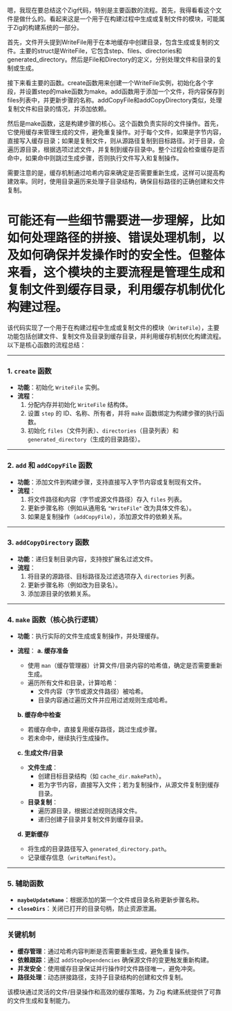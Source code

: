 嗯，我现在要总结这个Zig代码，特别是主要函数的流程。首先，我得看看这个文件是做什么的。看起来这是一个用于在构建过程中生成或复制文件的模块，可能属于Zig的构建系统的一部分。

首先，文件开头提到WriteFile用于在本地缓存中创建目录，包含生成或复制的文件。主要的struct是WriteFile，它包含step、files、directories和generated_directory。然后是File和Directory的定义，分别处理文件和目录的复制或生成。

接下来看主要的函数。create函数用来创建一个WriteFile实例，初始化各个字段，并设置step的make函数为make。add函数用于添加一个文件，将内容保存到files列表中，并更新步骤的名称。addCopyFile和addCopyDirectory类似，处理复制文件和目录的情况，并添加依赖。

然后是make函数，这是构建步骤的核心。这个函数负责实际的文件操作。首先，它使用缓存来管理生成的文件，避免重复操作。对于每个文件，如果是字节内容，直接写入缓存目录；如果是复制文件，则从源路径复制到目标路径。对于目录，会遍历源目录，根据选项过滤文件，并复制到缓存目录中。整个过程会检查缓存是否命中，如果命中则跳过生成步骤，否则执行文件写入和复制操作。

需要注意的是，缓存机制通过哈希内容来确定是否需要重新生成，这样可以提高构建效率。同时，使用目录遍历来处理子目录结构，确保目标路径的正确创建和文件复制。

可能还有一些细节需要进一步理解，比如如何处理路径的拼接、错误处理机制，以及如何确保并发操作时的安全性。但整体来看，这个模块的主要流程是管理生成和复制文件到缓存目录，利用缓存机制优化构建过程。
================================================
该代码实现了一个用于在构建过程中生成或复制文件的模块（`WriteFile`），主要功能包括创建文件、复制文件及目录到缓存目录，并利用缓存机制优化构建流程。以下是核心函数的流程总结：

---

### **1. `create` 函数**
- **功能**：初始化 `WriteFile` 实例。
- **流程**：
  1. 分配内存并初始化 `WriteFile` 结构体。
  2. 设置 `step` 的 ID、名称、所有者，并将 `make` 函数绑定为构建步骤的执行函数。
  3. 初始化 `files`（文件列表）、`directories`（目录列表）和 `generated_directory`（生成的目录路径）。

---

### **2. `add` 和 `addCopyFile` 函数**
- **功能**：添加文件到构建步骤，支持直接写入字节内容或复制现有文件。
- **流程**：
  1. 将文件路径和内容（字节或源文件路径）存入 `files` 列表。
  2. 更新步骤名称（例如从通用名 `"WriteFile"` 改为具体文件名）。
  3. 如果是复制操作（`addCopyFile`），添加源文件的依赖关系。

---

### **3. `addCopyDirectory` 函数**
- **功能**：递归复制目录内容，支持按扩展名过滤文件。
- **流程**：
  1. 将目录的源路径、目标路径及过滤选项存入 `directories` 列表。
  2. 更新步骤名称（例如改为目录名）。
  3. 添加源目录的依赖关系。

---

### **4. `make` 函数（核心执行逻辑）**
- **功能**：执行实际的文件生成或复制操作，并处理缓存。
- **流程**：
  **a. 缓存准备**
  - 使用 `man`（缓存管理器）计算文件/目录内容的哈希值，确定是否需要重新生成。
  - 遍历所有文件和目录，计算哈希：
    - 文件内容（字节或源文件路径）被哈希。
    - 目录内容通过遍历文件并应用过滤规则生成哈希。

  **b. 缓存命中检查**
  - 若缓存命中，直接复用缓存路径，跳过生成步骤。
  - 若未命中，继续执行生成操作。

  **c. 生成文件/目录**
  - **文件生成**：
    - 创建目标目录结构（如 `cache_dir.makePath`）。
    - 若为字节内容，直接写入文件；若为复制操作，从源文件复制到缓存目录。
  - **目录复制**：
    - 遍历源目录，根据过滤规则选择文件。
    - 递归创建子目录并复制文件到缓存目录。

  **d. 更新缓存**
  - 将生成的目录路径写入 `generated_directory.path`。
  - 记录缓存信息（`writeManifest`）。

---

### **5. 辅助函数**
- **`maybeUpdateName`**：根据添加的第一个文件或目录名称更新步骤名称。
- **`closeDirs`**：关闭已打开的目录句柄，防止资源泄漏。

---

### **关键机制**
- **缓存管理**：通过哈希内容判断是否需要重新生成，避免重复操作。
- **依赖跟踪**：通过 `addStepDependencies` 确保源文件的变更触发重新构建。
- **并发安全**：使用缓存目录保证并行操作时文件路径唯一，避免冲突。
- **路径处理**：动态拼接路径，支持子目录结构的创建和文件复制。

该模块通过灵活的文件/目录操作和高效的缓存策略，为 Zig 构建系统提供了可靠的文件生成和复制能力。